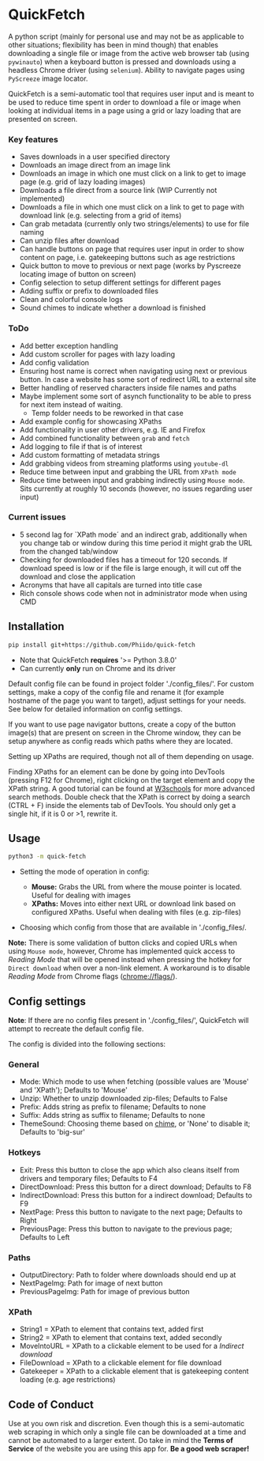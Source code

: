 # QuickFetch
A python script (mainly for personal use and may not be as applicable to other situations; flexibility has been in mind though) that enables downloading a single file or image from the active web browser tab (using `pywinauto`) when a keyboard button is pressed and downloads using a headless Chrome driver (using `selenium`). Ability to navigate pages using `PyScreeze` image locator.

QuickFetch is a semi-automatic tool that requires user input and is meant to be used to reduce time spent in order to download a file or image when looking at individual items in a page using a grid or lazy loading that are presented on screen.

### Key features

- Saves downloads in a user specified directory
- Downloads an image direct from an image link
- Downloads an image in which one must click on a link to get to image page (e.g. grid of lazy loading images)
- Downloads a file direct from a source link (WIP Currently not implemented)
- Downloads a file in which one must click on a link to get to page with download link (e.g. selecting from a grid of items)
- Can grab metadata (currently only two strings/elements) to use for file naming
- Can unzip files after download
- Can handle buttons on page that requires user input in order to show content on page, i.e. gatekeeping buttons such as age restrictions
- Quick button to move to previous or next page (works by Pyscreeze locating image of button on screen)
- Config selection to setup different settings for different pages
- Adding suffix or prefix to downloaded files
- Clean and colorful console logs
- Sound chimes to indicate whether a download is finished

### ToDo

- Add better exception handling
- Add custom scroller for pages with lazy loading
- Add config validation
- Ensuring host name is correct when navigating using next or previous button. In case a website has some sort of redirect URL to a external site
- Better handling of reserved characters inside file names and paths
- Maybe implement some sort of asynch functionality to be able to press for next item instead of waiting.
    - Temp folder needs to be reworked in that case
- Add example config for showcasing XPaths
- Add functionality in user other drivers, e.g. IE and Firefox
- Add combined functionality between `grab` and `fetch`
- Add logging to file if that is of interest
- Add custom formatting of metadata strings
- Add grabbing videos from streaming platforms using `youtube-dl`
- Reduce time between input and grabbing the URL from `XPath mode`
- Reduce time between input and grabbing indirectly using `Mouse mode`. Sits currently at roughly 10 seconds (however, no issues regarding user input)

### Current issues

- 5 second lag for `XPath mode´ and an indirect grab, additionally when you change tab or window during this time period it might grab the URL from the changed tab/window
- Checking for downloaded files has a timeout for 120 seconds. If download speed is low or if the file is large enough, it will cut off the download and close the application
- Acronyms that have all capitals are turned into title case
- Rich console shows code when not in administrator mode when using CMD

## Installation

```bash
pip install git+https://github.com/Phiido/quick-fetch
```

- Note that QuickFetch **requires** '>= Python 3.8.0'
- Can currently **only** run on Chrome and its driver

Default config file can be found in project folder './config_files/'. For custom settings, make a copy of
the config file and rename it (for example hostname of the page you want to target), adjust settings for your needs. See below 
for detailed information on config settings.

If you want to use page navigator buttons, create a copy of the button image(s) that are present on screen in the Chrome window, they can be setup anywhere as config reads which paths where they are located.

Setting up XPaths are required, though not all of them depending on usage.

Finding XPaths for an element can be done by going into DevTools (pressing F12 for Chrome), right clicking on the target element and copy the XPath string. A good tutorial can be found at [W3schools](https://www.w3schools.com/xml/xpath_intro.asp) for more advanced search methods. Double check that the XPath is correct by doing a search (CTRL + F) inside the elements tab of DevTools. You should only get a single hit, if it is 0 or >1, rewrite it.

## Usage

```bash
python3 -m quick-fetch
```

- Setting the mode of operation in config: 

    - **Mouse:** Grabs the URL from where the mouse pointer is located. Useful for dealing with images
    - **XPaths:** Moves into either next URL or download link based on configured XPaths. Useful when dealing with files (e.g. zip-files)

- Choosing which config from those that are available in './config_files/.

**Note:** There is some validation of button clicks and copied URLs when using `Mouse mode`, however, Chrome has implemented quick access to *Reading Mode* that will be opened instead when pressing the hotkey for `Direct download` when over a non-link element. A workaround is to disable *Reading Mode* from Chrome flags (<chrome://flags/>).

## Config settings

**Note**: If there are no config files present in './config_files/', QuickFetch will attempt to recreate the default config file.

The config is divided into the following sections:

### General

- Mode: Which mode to use when fetching (possible values are 'Mouse' and 'XPath'); Defaults to 'Mouse'
- Unzip: Whether to unzip downloaded zip-files; Defaults to False
- Prefix: Adds string as prefix to filename; Defaults to none
- Suffix: Adds string as suffix to filename; Defaults to none
- ThemeSound: Choosing theme based on [chime](https://github.com/MaxHalford/chime), or 'None' to disable it; Defaults to 'big-sur'

### Hotkeys

- Exit: Press this button to close the app which also cleans itself from drivers and temporary files; Defaults to F4
- DirectDownload: Press this button for a direct download; Defaults to F8
- IndirectDownload: Press this button for a indirect download; Defaults to F9
- NextPage: Press this button to navigate to the next page; Defaults to Right
- PreviousPage: Press this button to navigate to the previous page; Defaults to Left

### Paths
- OutputDirectory: Path to folder where downloads should end up at
- NextPageImg: Path for image of next button
- PreviousPageImg: Path for image of previous button

### XPath

- String1 = XPath to element that contains text, added first
- String2 = XPath to element that contains text, added secondly
- MoveIntoURL = XPath to a clickable element to be used for a *Indirect download*
- FileDownload = XPath to a clickable element for file download
- Gatekeeper = XPath to a clickable element that is gatekeeping content loading (e.g. age restrictions)

## Code of Conduct

Use at you own risk and discretion. Even though this is a semi-automatic web scraping in which only a single file can be downloaded at a time and cannot be automated to a larger extent. Do take in mind the **Terms of Service** of the website you are using this app for. **Be a good web scraper!**